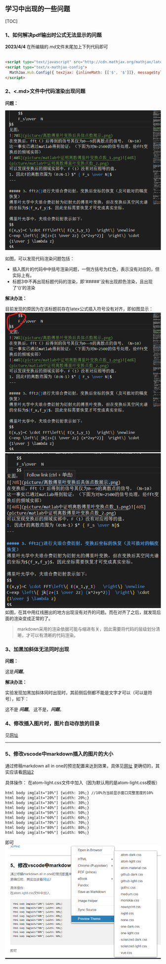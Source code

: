
## 学习中出现的一些问题
[TOC]
### 1、如何解决pdf输出时公式无法显示的问题
 **2023/4/4**
在所编辑的.md文件末尾加上下列代码即可
```markdown

<script type="text/javascript" src="http://cdn.mathjax.org/mathjax/latest/MathJax.js?config=TeX-AMS-MML_HTMLorMML"></script>
<script type="text/x-mathjax-config">
  MathJax.Hub.Config({ tex2jax: {inlineMath: [['$', '$']]}, messageStyle: "none" });
</script>

```

### 2、<.md>文件中代码渲染出现问题

**问题：**

![80%](picture/渲染问题显示.png)

如图，可以发现代码渲染问题包括：
- 插入图片的代码中中括号渲染问题，一侧方括号为红色，表示没有对应的，但实际上有。
- 标题3中不再出现标题代码的渲染，即'#####'没有出现颜色渲染，且出现了‘()’的渲染

**解决办法：**

目前发现的原因为在该标题前存在latex公式插入符号没有对齐，即如图显示：
![45%](picture/latex公式插入符号对齐对比_1.png)![45%](picture/latex公式插入符号对齐对比_2.png)
如图，在其中用红线圈出的地方出现没有对齐的问题。而在对齐了之后，就发现后面的渲染变成正常的了。

> markdown采用的渲染依据可能与缩进有关，因此需要将代码的层级划分清晰，才可以有清晰的代码渲染。

### 3、加黑加斜体无法同时出现

**问题：**

这是***问题***。

**解决办法：**

实验发现加黑加斜体同时出现时，其前侧后侧都不能是文字才可以（可以是符号），如下：

这不是 ***问题***。
这不是，***问题***。

### 4、修改插入图片时，图片自动存放的目录
见[网址](https://blog.csdn.net/u010649766/article/details/88745690)

---

### 5、修改vscode中markdown插入的图片的大小
通过修稿markdown all in one的预览配置来达到效果，具体见[网址](https://blog.csdn.net/hippyoo/article/details/130145695)
更确切的，其实应该看[网站2](https://stackoverflow.com/questions/14675913/changing-image-size-in-markdown)

具体操作：
在atom-light.css文件中加入（因为默认用的是atom-light.css模板）
```
html body img[alt="10%"] {width: 10%;} //10%为当前显示窗口完整宽度的10%
html body img[alt="20%"] {width: 20%;}
html body img[alt="30%"] {width: 30%;}
html body img[alt="40%"] {width: 40%;}
html body img[alt="50%"] {width: 50%;}
html body img[alt="60%"] {width: 60%;}
html body img[alt="70%"] {width: 70%;}
html body img[alt="80%"] {width: 80%;}
html body img[alt="90%"] {width: 90%;}

```
即可
![](picture/2023-08-02-02-22-20.png)